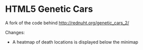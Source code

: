 HTML5 Genetic Cars
==================

A fork of the code behind http://rednuht.org/genetic_cars_2/

Changes:

* A heatmap of death locations is displayed below the minimap
